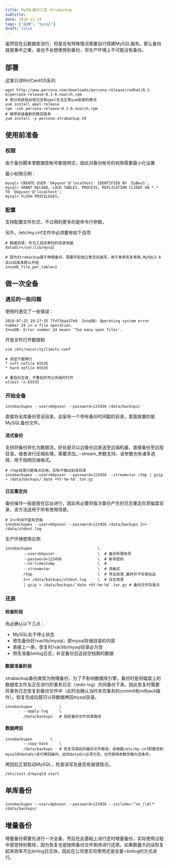 ```yaml
---
title: MySQL备份工具 Xtrabackup
subtitle: 
date: 2018-11-14
tags: ["运维", "mysql"]
draft: false
---
```


虽然现在云数据库流行，但是总有特殊情况需要自行搭建MySQL服务。那么备份就是重中之重，谁也不会想使用到备份，但生产环境上不可能没有备份。

<!--more-->

## 部署
这里只讲RH/CentOS系列

```shell
wget http://www.percona.com/downloads/percona-release/redhat/0.1-6/percona-release-0.1-6.noarch.rpm
# 部分系统有出现过没有epel无法正常yum安装的情况
yum install epel-release
rpm -ivh percona-release-0.1-6.noarch.rpm
# 推荐安装最新的稳定版本
yum install -y percona-xtrabackup-24
```

## 使用前准备
### 权限
由于备份脚本里数据库帐号都是明文，因此对备份帐号的权限需要最小化设置

最小权限示例：

```mysql
mysql> CREATE USER 'bkpuser'@'localhost' IDENTIFIED BY 'EyBwsS';
mysql> GRANT RELOAD, LOCK TABLES, PROCESS, REPLICATION CLIENT ON *.* TO 'bkpuser'@'localhost';
mysql> FLUSH PRIVILEGES;
```

### 配置
支持配置文件形式，不过用的更多的是命令行参数。

另外，/etc/my.cnf文件中必须要有如下选项
```shell
# 数据目录，作为工具还原时的目录依据
datadir=/var/lib/mysql

# 因为Xtrabackup属于物理备份，需要开启独立表空间选项，用于单库恢复使用,MySQL5.6及以后版本默认开启
innodb_file_per_table=1
```

## 做一次全备

### 遇见的一些问题

使用时遇见了一些错误：

```shell
2018-07-25 19:27:35 7fdf3baa37e0  InnoDB: Operating system error number 24 in a file operation.
InnoDB: Error number 24 means 'Too many open files'.
```

开放文件打开数限制

```shell
vim /etc/security/limits.conf

# 添加下面两行
* soft nofile 65535
* hard nofile 65535

# 重启后生效，不重启的可以先临时打开
ulimit -n 65535
```

### 开始全备

```shell
innobackupex --user=bkpuser --password=123456 /data/backups/
```

直接将全库备份至该目录，会留有一个带有备份时间戳的目录，里面放置的是MySQL备份文件。

#### 流式备份

支持将备份转化为数据流，好处是可以边备份边发送至远端机器，直接备份至远程目录。或者进行压缩处理，需要添加_--stream_参数支持，该参数也有诸多选择，用于指明压缩格式。

```shell
# /tmp目录只是做占位用，实际不输出到该目录
innobackupex --user=bkpuser --password=123456 --stream=tar /tmp | gzip > /data/backups/`date +%Y-%m-%d`.tar.gz
```

#### 日志重定向

备份操作一般是放在后台进行，因此有必要将每次备份产生的日志重定向至磁盘目录，该方法适用于所有使用场景。

```shell
# 2>>中间不能有空格
innobackupex --user=bkpuser --password=123456 /data/backups 2>> /data/stdout.log
```

生产环境使用实例

```shell
innobackupex                             \
        --user=bkpuser                   \  # 备份所需帐号
        --password=123456                \  # 帐号密码 
        --no-timestamp                   \  # 
        --stream=tar                     \  # 流格式
        /tmp                             \  # 导出目录,最终并不存放在此
        2>> /data/backups/stdout.log     \  # 日志目录
        | gzip > /data/backups/`date +%Y-%m-%d`.tar.gz # 备份文件存放点
```

### 还原

#### 检查阶段

务必确认以下几点：
- MySQL处于停止状态
- 预先备份好/var/lib/mysql，即mysql存储目录的内容
- 承接上一条，恢复时/var/lib/mysql目录必为空
- 预先准备binlog日志，补足备份后这段空档期的数据

#### 数据准备阶段

xtrabackup备份类型为物理备份，为了不影响数据库引擎，备份时是将磁盘上的数据库文件及正在进行的事务日志（redo-log）共同备份下来。因此恢复时需要将事务日志恢复到备份文件中（此时会确认当时未完事务的commit和rollback操作）。恢复完成后既可以将数据拷回mysql目录。

```shell
innobackupex            \
        --apply-log     \
        /data/backups   # 指定备份文件目录路径
```

#### 数据拷回
```shell
innobackupex        \
        --copy-back     \
        /data/backups   # 恢复完成后的备份文件路径，会根据/etc/my.cnf配置找到mysql的datadir进行拷回操作。此时datadir必须为空。也可使用参数忽略为空条件。
```

拷回后正常启动MySQL，检查读写及是否有报错情况。
```shell
/etc/init.d/mysqld start
```

## 单库备份

### 
```shell
innobackupex --user=dpkuser --password=123456 --include='^xn_(\d)*' /data/backups/
```


## 增量备份

增量备份需要先进行一次全备，然后在此基础上进行定时增量备份，实际使用过程中感觉特别繁琐，因为恢复也是按照备份文件倒序进行还原。如果数量大的话恢复起来效率不比binlog日志快，因此在公司里实际使用还是全量+binlog的方式进行。
